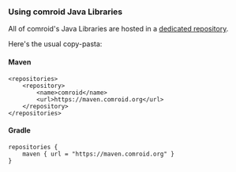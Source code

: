 ### Using comroid Java Libraries

All of comroid's Java Libraries are hosted in a [dedicated repository](https://maven.comroid.org).

Here's the usual copy-pasta:

#### Maven
```
<repositories>
    <repository>
        <name>comroid</name>
        <url>https://maven.comroid.org</url>
    </repository>
</repositories>
```

#### Gradle
```
repositories {
    maven { url = "https://maven.comroid.org" }
}
```
